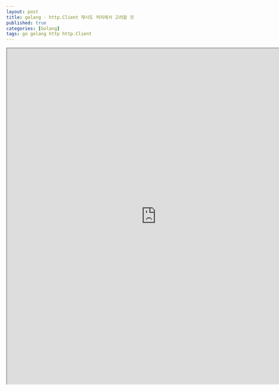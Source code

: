 ```yaml
---
layout: post
title: golang - http.Client 재시도 처리에서 고려할 것
published: true
categories: [Golang]
tags: go golang http http.Client
---
```

<iframe width="800" height="900" src="https://docs.google.com/document/d/e/2PACX-1vSpv23cwDbn0ZOUt0UvzMiR-pNsF6BADrGvQPVKgX7sxDh_g8tKeuhWtSnn7h1CI9TZ_A2uMX-isGCm/pub?embedded=true"></iframe>    
  